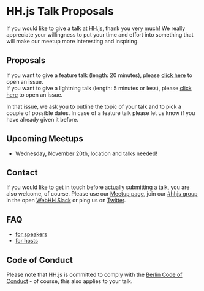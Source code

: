 # HH.js Talk Proposals

If you would like to give a talk at [HH.js](https://www.meetup.com/hamburg-js/), thank you very much! We really appreciate your willingness to put your time and effort into something that will make our meetup more interesting and inspiring.

## Proposals

If you want to give a feature talk (length: 20 minutes), please [click here](https://github.com/hamburg-js/proposals/issues/new?template=feature-talk.md) to open an issue.\
If you want to give a lightning talk (length: 5 minutes or less), please [click here](https://github.com/hamburg-js/proposals/issues/new?template=lightning-talk.md) to open an issue.

In that issue, we ask you to outline the topic of your talk and to pick a couple of possible dates. In case of a feature talk please let us know if you have already given it before.

## Upcoming Meetups

- Wednesday, November 20th, location and talks needed!

## Contact

If you would like to get in touch before actually submitting a talk, you are also welcome, of course. Please use our [Meetup page](https://www.meetup.com/hamburg-js/), join our [#hhjs group](https://web-hh.slack.com/messages/C0KESM96C) in the open [WebHH Slack](https://web-hh-slackin.herokuapp.com/) or ping us on [Twitter](http://twitter.com/hhjs).

## FAQ

- [for speakers](/speakers.md)
- [for hosts](/hosts.md)

## Code of Conduct

Please note that HH.js is committed to comply with the [Berlin Code of Conduct](http://berlincodeofconduct.org) - of course, this also applies to your talk.
